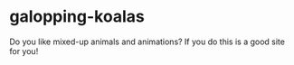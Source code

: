 # galopping-koalas
Do you like mixed-up animals and animations? If you do this is a good site for you!
